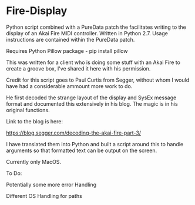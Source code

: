 # Fire-Display


Python script combined with a PureData patch the facilitates writing to the display of an Akai Fire MIDI controller.
Written in Python 2.7. Usage instructions are contained within the PureData patch. 

Requires Python Pillow package - pip install pillow

This was written for a client who is doing some stuff with an Akai Fire to create a groove box, I've shared it here with his permission.

Credit for this script goes to Paul Curtis from Segger, without whom I would have had a considerable ammount more work to do.

He first decoded the strange layout of the display and SysEx message format and documented this extensively in his blog. The magic is in his original functions.


Link to the blog is here:


https://blog.segger.com/decoding-the-akai-fire-part-3/

I have translated them into Python and built a script around this to handle arguments so that formatted text can be output on the screen.

Currently only MacOS.

To Do:

Potentially some more error Handling

Different OS Handling for paths
